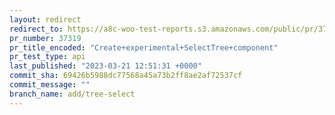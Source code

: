 ```yaml
---
layout: redirect
redirect_to: https://a8c-woo-test-reports.s3.amazonaws.com/public/pr/37319/api/index.html
pr_number: 37319
pr_title_encoded: "Create+experimental+SelectTree+component"
pr_test_type: api
last_published: "2023-03-21 12:51:31 +0000"
commit_sha: 69426b5988dc77568a45a73b2ff8ae2af72537cf
commit_message: ""
branch_name: add/tree-select
---
```

